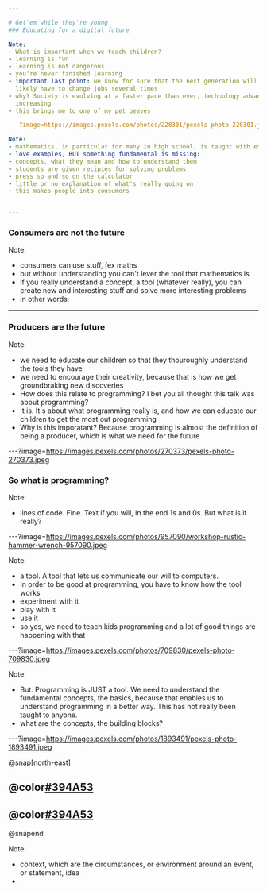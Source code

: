 ```yaml
---

# Get'em while they're young
### Educating for a digital future

Note:
- What is important when we teach children? 
- learning is fun
- learning is not dangerous
- you're never finished learning
- important last point: we know for sure that the next generation will most
  likely have to change jobs several times
- why? Society is evolving at a faster pace than ever, technology advancement is
  increasing
- this brings me to one of my pet peeves

---?image=https://images.pexels.com/photos/220301/pexels-photo-220301.jpeg

Note: 
- mathematics, in particular for many in high school, is taught with examples. 
- love examples, BUT something fundamental is missing: 
- concepts, what they mean and how to understand them
- students are given recipies for solving problems
- press so and so on the calculator
- little or no explanation of what's really going on
- this makes people into consumers


---
```


### Consumers are not the future


Note: 
- consumers can use stuff, fex maths
- but without understanding you can't lever the tool that mathematics is
- if you really understand a concept, a tool (whatever really), you can create
  new and interesting stuff and solve more interesting problems 
- in other words:  


---

### Producers are the future

Note: 
- we need to educate our children so that they thouroughly understand the tools
  they have
- we need to encourage their creativity, because that is how we get
  groundbraking new discoveries
- How does this relate to programming? I bet you all thought this talk was about
  programming? 
- It is. It's about what programming really is, and how we can educate our
  children to get the most out programming
- Why is this imporatant? Because programming is almost the definition of being
  a producer, which is what we need for the future


---?image=https://images.pexels.com/photos/270373/pexels-photo-270373.jpeg

### So what is programming? 

Note:
- lines of code. Fine. Text if you will, in the end 1s and 0s. But what is it
  really? 


---?image=https://images.pexels.com/photos/957090/workshop-rustic-hammer-wrench-957090.jpeg

Note:
- a tool. A tool that lets us communicate our will to computers. 
- In order to be good at programming, you have to know how the tool works
- experiment with it
- play with it
- use it
- so yes, we need to teach kids programming and a lot of good things are
  happening with that


---?image=https://images.pexels.com/photos/709830/pexels-photo-709830.jpeg

Note:
- But. Programming is JUST a tool. We need to understand the fundamental
  concepts, the basics, because that enables us to understand programming in a
  better way. This has not really been taught to anyone. 
- what are the concepts, the building blocks? 


---?image=https://images.pexels.com/photos/1893491/pexels-photo-1893491.jpeg

@snap[north-east]
## @color[#394A53](Context)
## @color[#394A53](Assumptions)
@snapend

Note:
- context, which are the circumstances, or environment around an event, or
  statement, idea 
-  



